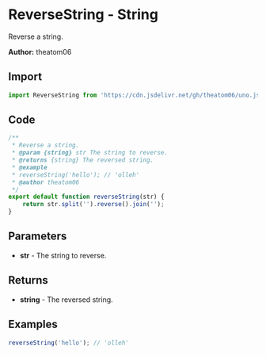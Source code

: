 # ReverseString - String
Reverse a string.

**Author:** theatom06

## Import 

```js
import ReverseString from 'https://cdn.jsdelivr.net/gh/theatom06/uno.js@main/lib/String/ReverseString';
```

## Code
```js
/**
 * Reverse a string.
 * @param {string} str The string to reverse.
 * @returns {string} The reversed string.
 * @example
 * reverseString('hello'); // 'olleh'
 * @author theatom06
 */
export default function reverseString(str) {
    return str.split('').reverse().join('');
}
```

## Parameters
* **str** - The string to reverse.


## Returns
* **string** - The reversed string.


## Examples
```js
reverseString('hello'); // 'olleh'

```
